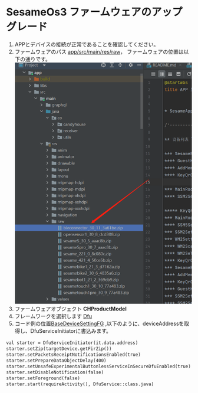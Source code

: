 SesameOs3 ファームウェアのアップグレード
=======================
1. APPとデバイスの接続が正常であることを確認してください。
2. ファームウェアのパス [app/src/main/res/raw](../../app/src/main/res/raw)，
ファームウェアの位置は以下の通りです。
   ![示例图片](firmware.png)
3. ファームウェアオブジェクト **CHProductModel**
4. フレームワークを選択します [Dfu](https://github.com/NordicSemiconductor/Android-DFU-Library)
5. コード例の位置[BaseDeviceSettingFG](../../app/src/main/java/co/candyhouse/app/base)
  ,以下のように、deviceAddressを取得し、DfuServiceInitiatorに書込みます。
```
val starter = DfuServiceInitiator(it.data.address)
starter.setZip(targetDevice.getFirZip())
starter.setPacketsReceiptNotificationsEnabled(true)
starter.setPrepareDataObjectDelay(400)
starter.setUnsafeExperimentalButtonlessServiceInSecureDfuEnabled(true)
starter.setDisableNotification(false)
starter.setForeground(false)
starter.start(requireActivity(), DfuService::class.java)
```

